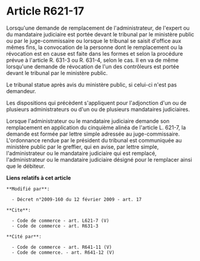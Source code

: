 # Article R621-17

Lorsqu'une demande de remplacement de l'administrateur, de l'expert ou du mandataire judiciaire est portée devant le tribunal
par le ministère public ou par le juge-commissaire ou lorsque le tribunal se saisit d'office aux mêmes fins, la convocation
de la personne dont le remplacement ou la révocation est en cause est faite dans les formes et selon la procédure prévue à
l'article R. 631-3 ou R. 631-4, selon le cas. Il en va de même lorsqu'une demande de révocation de l'un des contrôleurs est
portée devant le tribunal par le ministère public. 

Le tribunal statue après avis du ministère public, si celui-ci n'est pas demandeur. 

Les dispositions qui précèdent s'appliquent pour l'adjonction d'un ou de plusieurs administrateurs ou d'un ou de plusieurs
mandataires judiciaires. 

Lorsque l'administrateur ou le mandataire judiciaire demande son remplacement en application du cinquième alinéa de l'article
L. 621-7, la demande est formée par lettre simple adressée au juge-commissaire. L'ordonnance rendue par le président du
tribunal est communiquée au ministère public par le greffier, qui en avise, par lettre simple, l'administrateur ou le
mandataire judiciaire qui est remplacé, l'administrateur ou le mandataire judiciaire désigné pour le remplacer ainsi que le
débiteur.

**Liens relatifs à cet article**

	**Modifié par**:

	  - Décret n°2009-160 du 12 février 2009 - art. 17

	**Cite**:

	  - Code de commerce - art. L621-7 (V)
	  - Code de commerce - art. R631-3

	**Cité par**:

	  - Code de commerce - art. R641-11 (V)
	  - Code de commerce. - art. R641-12 (V)
